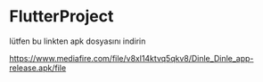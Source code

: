 # FlutterProject

lütfen bu linkten apk dosyasını indirin

https://www.mediafire.com/file/v8xl14ktvq5qkv8/Dinle_Dinle_app-release.apk/file


